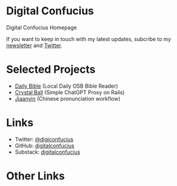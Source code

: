 # Digital Confucius
Digital Confucius Homepage

If you want to keep in touch with my latest updates, subcribe to my [newsletter](https://digitalconfucius.substack.com/) and [Twitter](https://twitter.com/digiconfucius).

# Selected Projects
- [Daily Bible](https://digitalconfucius.github.io/daily-bible/) (Local Daily OSB Bible Reader)
- [Crystal Ball](https://crystal-ball.onrender.com/) (Simple ChatGPT Proxy on Rails)
- [Jiaanyin](https://github.com/digitalconfucius/jianyin) (Chinese pronunciation workflow)

# Links
- Twitter: [@digiconfucius](https://twitter.com/digiconfucius)
- GitHub: [digitalconfucius](https://github.com/digitalconfucius)
- Substack: [digitalconfucius](https://digitalconfucius.substack.com/)

# Other Links
